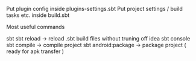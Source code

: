 Put plugin config inside plugins-settings.sbt
Put project settings / build tasks etc. inside build.sbt

Most useful commands

sbt 
sbt reload -> reload .sbt build files without truning off idea sbt console 
sbt compile -> compile project
sbt android:package -> package project ( ready for apk transfer )





